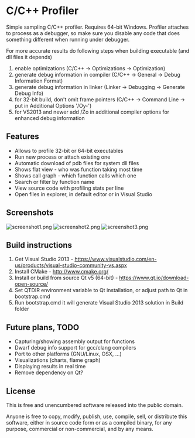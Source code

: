 C/C++ Profiler
==============

Simple sampling C/C++ profiler. Requires 64-bit Windows.
Profiler attaches to process as a debugger, so make sure you disable any code that does something different when running under debugger.

For more accurate results do following steps when building executable (and dll files it depends)

1. enable optimizations (C/C++ -> Optimizations -> Optimization)
2. generate debug information in compiler (C/C++ -> General -> Debug Information Format)
3. generate debug information in linker (Linker -> Debugging -> Generate Debug Info)
4. for 32-bit build, don't omit frame pointers (C/C++ -> Command Line -> put in Additional Options '/Oy-')
5. for VS2013 and newer add /Zo in additional compiler options for enhanced debug information

Features
--------

* Allows to profile 32-bit or 64-bit executables
* Run new process or attach existing one
* Automatic download of pdb files for system dll files
* Shows flat view - who was function taking most time
* Shows call graph - which function calls which one
* Search or filter by function name
* View source code with profiling stats per line
* Open files in explorer, in default editor or in Visual Studio

Screenshots
-----------

![screenshot1.png](https://raw.githubusercontent.com/wiki/mmozeiko/CxxProfiler/screenshot1.png)
![screenshot2.png](https://raw.githubusercontent.com/wiki/mmozeiko/CxxProfiler/screenshot2.png)
![screenshot3.png](https://raw.githubusercontent.com/wiki/mmozeiko/CxxProfiler/screenshot3.png)


Build instructions
------------------

1. Get Visual Studio 2013 - https://www.visualstudio.com/en-us/products/visual-studio-community-vs.aspx
2. Install CMake - http://www.cmake.org/
3. Install or build from source Qt v5 (64-bit) - https://www.qt.io/download-open-source/
4. Set QTDIR environment variable to Qt installation, or adjust path to Qt in bootstrap.cmd
5. Run bootstrap.cmd it will generate Visual Studio 2013 solution in Build folder

Future plans, TODO
------------------

* Capturing/showing assembly output for functions
* Dwarf debug info support for gcc/clang compilers
* Port to other platforms (GNU/Linux, OSX, ...)
* Visualizations (charts, flame graph)
* Displaying results in real time
* Remove dependency on Qt?

License
-------

This is free and unencumbered software released into the public domain.

Anyone is free to copy, modify, publish, use, compile, sell, or
distribute this software, either in source code form or as a compiled
binary, for any purpose, commercial or non-commercial, and by any
means.
